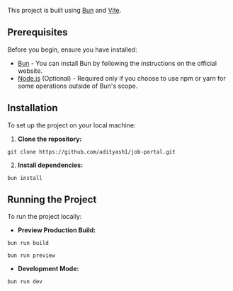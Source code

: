 This project is built using [Bun](https://bun.sh/) and [Vite](https://vitejs.dev/).

## Prerequisites

Before you begin, ensure you have installed:

- [Bun](https://bun.sh/) - You can install Bun by following the instructions on the official website.
- [Node.js](https://nodejs.org/) (Optional) - Required only if you choose to use npm or yarn for some operations outside of Bun's scope.

## Installation

To set up the project on your local machine:

1. **Clone the repository:**

```
git clone https://github.com/adityash1/job-portal.git
```

2. **Install dependencies:**

```
bun install
```

## Running the Project

To run the project locally:

- **Preview Production Build:**

```
bun run build
```

```
bun run preview
```

- **Development Mode:**

```
bun run dev
```
